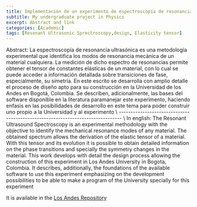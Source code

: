 ```yaml
---
title: Implementación de un experimento de espectroscopía de resonancia ultrasónica en la Universidad de los Andes
subtitle: My undergraduate project in Physics
excerpt: Abstract and link
categories: [Academic]
tags: [Resonant Ultrasonic Sprectroscopy,design, Elasticity tensor]
---
```

Abstract:
La espectroscopía de resonancia ultrasónica es una metodología experimental que identifica los modos de resonancia mecánica de un material cualquiera.
La medición de dicho espectro de resonancias permite obtener el tensor de constantes elásticas de un material, con lo cual se puede acceder a información detallada sobre transiciones de fase, especialmente, su simetría.
En este escrito se desarrolla con amplio detalle el proceso de diseño apto para su construcción en la Universidad de los Andes en Bogotá, Colombia. 
Se describen, adicionalmente, las bases del software disponible en la literatura paramanejar este experimento, haciendo enfasis en las posibilidades de desarrollo en este tema para poder construir uno propio a la Universidad y al experimento
\\ ------------------------------------------------------------------------------- \\
In english:
The Resonant Ultrasound Spectroscopy is an experimental methodology with the objective to identify the mechanical resonance modes of any material.
The obtained spectrum allows the derivation of the elastic tensor of a material. With this tensor and its evolution it is possible to obtain detailed information on the phase transitions and specially the symmetry changes in the material.
This work develops with detail the design process allowing the construction of this experiment in Los Andes University in Bogota, Colombia. 
It describes, additionally, the foundations of the available software to use this experiment emphasizing on the development possibilities to be able to make a program of the University specially for this experiment

It is available in the [Los Andes Repository](https://repositorio.uniandes.edu.co/handle/1992/48815)
